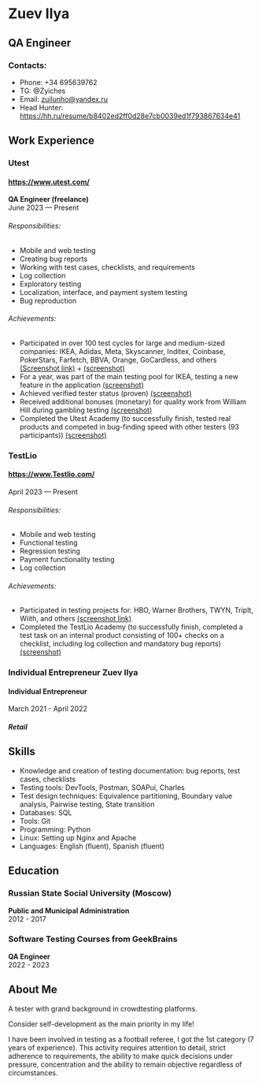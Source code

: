 # Zuev Ilya 
## QA Engineer

### Contacts:
- Phone: +34 695639762
- TG: @Zyiches
- Email: zuilunho@yandex.ru
- Head Hunter: https://hh.ru/resume/b8402ed2ff0d28e7cb0039ed1f793867634e41

## Work Experience
### Utest
#### https://www.utest.com/
**QA Engineer (freelance)**  
June 2023 — Present
###### Responsibilities:
- Mobile and web testing
- Creating bug reports
- Working with test cases, checklists, and requirements
- Log collection
- Exploratory testing
- Localization, interface, and payment system testing
- Bug reproduction
###### Achievements:
- Participated in over 100 test cycles for large and medium-sized companies: IKEA, Adidas, Meta, Skyscanner, Inditex, Coinbase, PokerStars, Farfetch, BBVA, Orange, GoCardless, and others [(Screenshot link)](https://drive.google.com/file/d/1XzRSZ3x2lcGSWpxwKsy7En0Y8zsJSQPi/view?usp=sharing) + [(screenshot)](https://drive.google.com/file/d/1RQToNeRB0smHEoJBua_uMJyJhj9Wqg6J/view?usp=sharing)
- For a year, was part of the main testing pool for IKEA, testing a new feature in the application [(screenshot)](https://drive.google.com/file/d/1o7eyz0Ze6YGjrWUyX_fPT-pBwojHxVzc/view?usp=sharing)
- Achieved verified tester status (proven) [(screenshot)](https://drive.google.com/file/d/1XzRSZ3x2lcGSWpxwKsy7En0Y8zsJSQPi/view?usp=drive_link)
- Received additional bonuses (monetary) for quality work from William Hill during gambling testing [(screenshot)](https://docs.google.com/document/d/1rXVtrmEzcaH0hSX0br_XRrS-uX-o4JL_tMyhslOFLU4/edit?usp=sharing)
- Completed the Utest Academy (to successfully finish, tested real products and competed in bug-finding speed with other testers (93 participants)) [(screenshot)](https://drive.google.com/file/d/1dzHnyIMJZmh091X10skjH0MbiC6OmEbS/view?usp=sharing)

### TestLio
#### https://www.Testlio.com/
April 2023 — Present
###### Responsibilities:
- Mobile and web testing
- Functional testing
- Regression testing
- Payment functionality testing
- Log collection
###### Achievements:
- Participated in testing projects for: HBO, Warner Brothers, TWYN, TripIt, Wiith, and others [(screenshot link)](https://docs.google.com/document/d/166SP6ZS6jZyufkcCGVBKZ0d2znz4HRnsQNIH8QuNl1U/edit?usp=sharing)
- Completed the TestLio Academy (to successfully finish, completed a test task on an internal product consisting of 100+ checks on a checklist, including log collection and mandatory bug reports) [(screenshot)](https://drive.google.com/file/d/1s7Ntg4pJ5L8552-xFTTm3bhZxALJugTs/view?usp=sharing)

### Individual Entrepreneur Zuev Ilya 
#### Individual Entrepreneur
March 2021 - April 2022
##### Retail

## Skills
- Knowledge and creation of testing documentation: bug reports, test cases, checklists
- Testing tools: DevTools, Postman, SOAPui, Charles
- Test design techniques: Equivalence partitioning, Boundary value analysis, Pairwise testing, State transition
- Databases: SQL
- Tools: Git
- Programming: Python
- Linux: Setting up Nginx and Apache
- Languages: English (fluent), Spanish (fluent)

## Education
### Russian State Social University (Moscow)
**Public and Municipal Administration**  
2012 - 2017

### Software Testing Courses from GeekBrains
**QA Engineer**  
2022 - 2023

## About Me

A tester with grand  background in crowdtesting platforms.

Consider self-development as the main priority in my life!

I have been involved in testing as a football referee, I got the 1st category (7 years of experience). This activity requires attention to detail, strict adherence to requirements, the ability to make quick decisions under pressure, concentration and the ability to remain objective regardless of circumstances.
